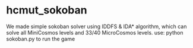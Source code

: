 # hcmut_sokoban
We made simple sokoban solver using  IDDFS & IDA* algorithm, which can solve all MiniCosmos levels and 33/40 MicroCosmos levels.
use: python sokoban.py to run the game
